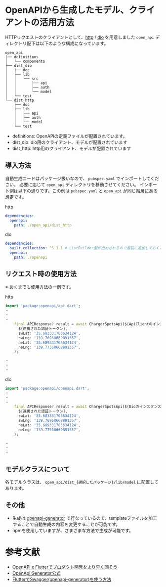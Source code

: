 # OpenAPIから生成したモデル、クライアントの活用方法

HTTPリクエストのクライアントとして、[http](https://pub.dev/packages/http/versions) / [dio](https://pub.dev/packages/dio) を用意しました
`open_api` ディレクトリ配下は以下のような構成になっています。
```
open_api
├── definitions
│   └── components
├── dist_dio
│   ├── doc
│   ├── lib
│   │   └── src
│   │       ├── api
│   │       ├── auth
│   │       └── model
│   └── test
└── dist_http
    ├── doc
    ├── lib
    │   ├── api
    │   ├── auth
    │   └── model
    └── test
```
- definitions: OpenAPIの定義ファイルが配置されています。
- dist_dio: dio用のクライアント、モデルが配置されています
- dist_http: http用のクライアント、モデルが配置されています 

## 導入方法
自動生成コードはパッケージ扱いなので、 `pubspec.yaml` でインポートしてください。
必要に応じて `open_api` ディレクトリを移動させてください。
インポート例は以下の通りです。この例は `pubspec.yaml` と `open_api` が同じ階層にある想定です。

http
```yaml
dependencies:
  openapi:
    path: ./open_api/dist_http
```

dio
```yaml
dependencies:
  built_collection: ^5.1.1 # ListBuilder型が出力されるので最初に追加しておくことを推奨します
  openapi:
    path: ./openapi
```

## リクエスト時の使用方法
※ あくまでも使用方法の一例です。

http
```Dart
import 'package:openapi/api.dart';
・
・
・
    final APIResponse? result = await ChargerSpotsApi(${ApiClientのインスタンス}).chargerSpots(
      ${連携された認証トークン},
      swLat: '35.683331703634124',
      swLng: '139.76968669891357',
      neLat: '35.689331703634124',
      neLng: '139.77568669891357',
    );

・
・
・
```

dio
```Dart
import 'package:openapi/openapi.dart';
・
・
・
    final APIResponse? result = await ChargerSpotsApi(${Dioのインスタンス}, standardSerializers).chargerSpots(
      ${連携された認証トークン},
      swLat: '35.683331703634124',
      swLng: '139.76968669891357',
      neLat: '35.689331703634124',
      neLng: '139.77568669891357',
    );

・
・
・
```

## モデルクラスについて
各モデルクラスは、 `open_api/dist_{選択したパッケージ}/lib/model` に配置してあります。

## その他
- 生成は [openapi-generator](https://openapi-generator.tech/) で行なっているので、templateファイルを加工することで自動生成の内容を変更することが可能です。
- npmを使用していますが、さまざまな方法で生成が可能です。

# 参考文献
- [OpenAPI x Flutterでプロダクト開発をより早く回そう](https://zenn.dev/team_soda/articles/20d984a8c5d07e)
- [OpenApi Generator公式](https://openapi-generator.tech/docs/installation)
- [FlutterでSwagger(openapi-generator)を使う方法](https://qiita.com/murapon/items/2e0933a054b9555378e2)
